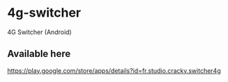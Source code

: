 # 4g-switcher
4G Switcher (Android)

## Available here
https://play.google.com/store/apps/details?id=fr.studio.cracky.switcher4g
